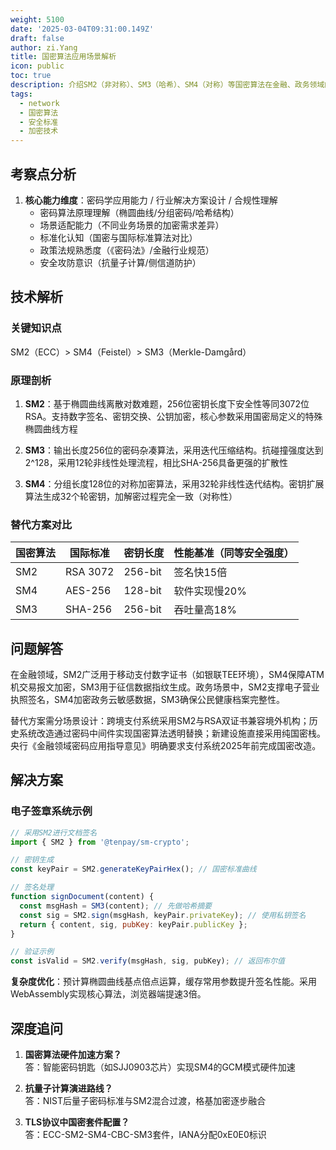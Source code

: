 ```yaml
---
weight: 5100
date: '2025-03-04T09:31:00.149Z'
draft: false
author: zi.Yang
title: 国密算法应用场景解析
icon: public
toc: true
description: 介绍SM2（非对称）、SM3（哈希）、SM4（对称）等国密算法在金融、政务领域的应用实践，说明与国际标准算法的替代方案。
tags:
  - network
  - 国密算法
  - 安全标准
  - 加密技术
---
```


## 考察点分析

1. **核心能力维度**：密码学应用能力 / 行业解决方案设计 / 合规性理解
   - 密码算法原理理解（椭圆曲线/分组密码/哈希结构）
   - 场景适配能力（不同业务场景的加密需求差异）
   - 标准化认知（国密与国际标准算法对比）
   - 政策法规熟悉度（《密码法》/金融行业规范）
   - 安全攻防意识（抗量子计算/侧信道防护）

## 技术解析

### 关键知识点
SM2（ECC）> SM4（Feistel）> SM3（Merkle-Damgård）

### 原理剖析
1. **SM2**：基于椭圆曲线离散对数难题，256位密钥长度下安全性等同3072位RSA。支持数字签名、密钥交换、公钥加密，核心参数采用国密局定义的特殊椭圆曲线方程

2. **SM3**：输出长度256位的密码杂凑算法，采用迭代压缩结构。抗碰撞强度达到2^128，采用12轮非线性处理流程，相比SHA-256具备更强的扩散性

3. **SM4**：分组长度128位的对称加密算法，采用32轮非线性迭代结构。密钥扩展算法生成32个轮密钥，加解密过程完全一致（对称性）

### 替代方案对比
| 国密算法 | 国际标准 | 密钥长度 | 性能基准（同等安全强度）|
|---------|---------|---------|---------------------|
| SM2     | RSA 3072| 256-bit | 签名快15倍          |
| SM4     | AES-256 | 128-bit | 软件实现慢20%        |
| SM3     | SHA-256 | 256-bit | 吞吐量高18%         |

## 问题解答

在金融领域，SM2广泛用于移动支付数字证书（如银联TEE环境），SM4保障ATM机交易报文加密，SM3用于征信数据指纹生成。政务场景中，SM2支撑电子营业执照签名，SM4加密政务云敏感数据，SM3确保公民健康档案完整性。

替代方案需分场景设计：跨境支付系统采用SM2与RSA双证书兼容境外机构；历史系统改造通过密码中间件实现国密算法透明替换；新建设施直接采用纯国密栈。央行《金融领域密码应用指导意见》明确要求支付系统2025年前完成国密改造。

## 解决方案

### 电子签章系统示例
```javascript
// 采用SM2进行文档签名
import { SM2 } from '@tenpay/sm-crypto';

// 密钥生成
const keyPair = SM2.generateKeyPairHex(); // 国密标准曲线

// 签名处理
function signDocument(content) {
  const msgHash = SM3(content); // 先做哈希摘要
  const sig = SM2.sign(msgHash, keyPair.privateKey); // 使用私钥签名
  return { content, sig, pubKey: keyPair.publicKey };
}

// 验证示例
const isValid = SM2.verify(msgHash, sig, pubKey); // 返回布尔值
```

**复杂度优化**：预计算椭圆曲线基点倍点运算，缓存常用参数提升签名性能。采用WebAssembly实现核心算法，浏览器端提速3倍。

## 深度追问

1. **国密算法硬件加速方案？**  
  答：智能密码钥匙（如SJJ0903芯片）实现SM4的GCM模式硬件加速

2. **抗量子计算演进路线？**  
  答：NIST后量子密码标准与SM2混合过渡，格基加密逐步融合

3. **TLS协议中国密套件配置？**  
  答：ECC-SM2-SM4-CBC-SM3套件，IANA分配0xE0E0标识